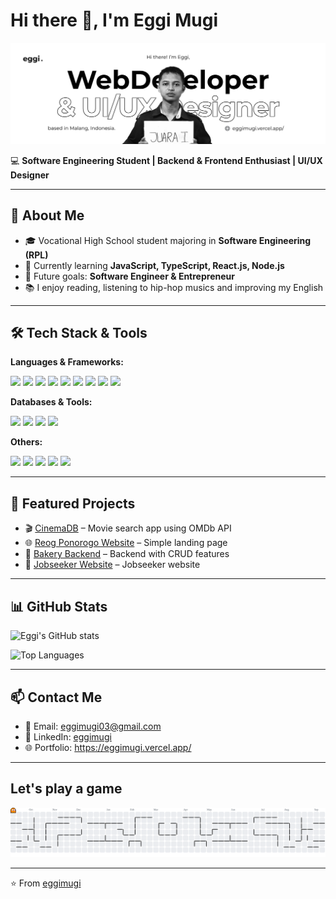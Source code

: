 # Hi there 👋, I'm Eggi Mugi

![Eggi Mugi](Banner.jpg)

💻 **Software Engineering Student | Backend & Frontend Enthusiast | UI/UX Designer**

---

## 🌟 About Me

- 🎓 Vocational High School student majoring in **Software Engineering (RPL)**
- 🔭 Currently learning **JavaScript, TypeScript, React.js, Node.js**
- 🎯 Future goals: **Software Engineer & Entrepreneur**
- 📚 I enjoy reading, listening to hip-hop musics and improving my English

---

## 🛠 Tech Stack & Tools

**Languages & Frameworks:**

<img src="https://img.shields.io/badge/HTML5-E34F26?style=for-the-badge&logo=html5&logoColor=white" /> 
<img src="https://img.shields.io/badge/CSS3-1572B6?style=for-the-badge&logo=css3&logoColor=white" /> 
<img src="https://img.shields.io/badge/JavaScript-323330?style=for-the-badge&logo=javascript&logoColor=F7DF1E" /> 
<img src="https://img.shields.io/badge/TypeScript-007ACC?style=for-the-badge&logo=typescript&logoColor=white" /> 
<img src="https://img.shields.io/badge/Bootstrap-563D7C?style=for-the-badge&logo=bootstrap&logoColor=white" /> 
<img src="https://img.shields.io/badge/Tailwind_CSS-38B2AC?style=for-the-badge&logo=tailwind-css&logoColor=white" /> 
<img src="https://img.shields.io/badge/React-20232A?style=for-the-badge&logo=react&logoColor=61DAFB" /> 
<img src="https://img.shields.io/badge/next%20js-000000?style=for-the-badge&logo=nextdotjs&logoColor=white" /> 
<img src="https://img.shields.io/badge/Node%20js-339933?style=for-the-badge&logo=nodedotjs&logoColor=white" />

**Databases & Tools:**

<img src="https://img.shields.io/badge/MySQL-005C84?style=for-the-badge&logo=mysql&logoColor=white" /> 
<img src="https://img.shields.io/badge/phpmyadmin-6C78AF?style=for-the-badge&logo=phpmyadmin&logoColor=white" /> 
<img src="https://img.shields.io/badge/Laragon-0E83CD?style=for-the-badge&logo=Laragon&logoColor=white" /> 
<img src="https://img.shields.io/badge/Xampp-F37623?style=for-the-badge&logo=xampp&logoColor=white" />

**Others:**  

<img src="https://img.shields.io/badge/GIT-E44C30?style=for-the-badge&logo=git&logoColor=white" />
<img src="https://img.shields.io/badge/VSCode-0078D4?style=for-the-badge&logo=visual%20studio%20code&logoColor=white" />
<img src="https://img.shields.io/badge/sublime_text-%23575757.svg?&style=for-the-badge&logo=sublime-text&logoColor=important" />
<img src="https://img.shields.io/badge/ChatGPT-74aa9c?style=for-the-badge&logo=openai&logoColor=white" />
<img src="https://img.shields.io/badge/Figma-F24E1E?style=for-the-badge&logo=figma&logoColor=white" />

---

## 🚀 Featured Projects

- 🎬 [CinemaDB](https://cinema-omdb.vercel.app/) – Movie search app using OMDb API
- 🌐 [Reog Ponorogo Website](https://reog-ponorogo.vercel.app/) – Simple landing page
- 🍰 [Bakery Backend](https://github.com/eggimugi/bakery) – Backend with CRUD features
- 💼 [Jobseeker Website](https://github.com/eggimugi/jobseeker) – Jobseeker website

---

## 📊 GitHub Stats

![Eggi's GitHub stats](https://github-readme-stats-eta-eight-58.vercel.app/api?username=eggimugi&show_icons=true&theme=transparent)

![Top Languages](https://github-readme-stats-eta-eight-58.vercel.app/api/top-langs/?username=eggimugi&layout=compact&theme=tokyonight)

---

## 📫 Contact Me

- 📧 Email: eggimugi03@gmail.com
- 💼 LinkedIn: [eggimugi](https://www.linkedin.com/in/eggimugi/)
- 🌐 Portfolio: https://eggimugi.vercel.app/

---

## Let's play a game

<picture>
  <source media="(prefers-color-scheme: dark)" srcset="https://raw.githubusercontent.com/eggimugi/eggimugi/output/pacman-contribution-graph-dark.svg">
  <source media="(prefers-color-scheme: light)" srcset="https://raw.githubusercontent.com/eggimugi/eggimugi/output/pacman-contribution-graph.svg">
  <img alt="pacman contribution graph" src="https://raw.githubusercontent.com/eggimugi/eggimugi/output/pacman-contribution-graph.svg">
</picture>

---

⭐️ From [eggimugi](https://github.com/eggimugi)
